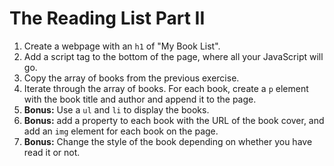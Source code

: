 # The Reading List Part II
1. Create a webpage with an `h1` of "My Book List".
1. Add a script tag to the bottom of the page, where all your JavaScript will go.
1. Copy the array of books from the previous exercise.
1. Iterate through the array of books. For each book, create a `p` element with the book title and author and append it to the page.
1. **Bonus:** Use a `ul` and `li` to display the books.
1. **Bonus:** add a property to each book with the URL of the book cover, and add an `img` element for each book on the page.
1. **Bonus:** Change the style of the book depending on whether you have read it or not.
